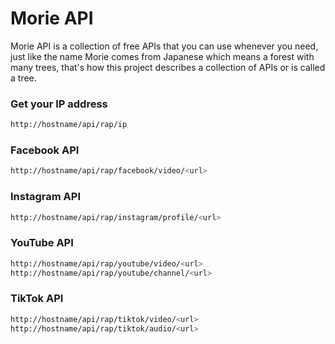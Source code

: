 # Morie API

Morie API is a collection of free APIs that you can use whenever you need, just like the name Morie comes from Japanese which means a forest with many trees, that's how this project describes a collection of APIs or is called a tree.

### Get your IP address

```bash
http://hostname/api/rap/ip
```

### Facebook API

```bash
http://hostname/api/rap/facebook/video/<url>
```

### Instagram API

```bash
http://hostname/api/rap/instagram/profile/<url>
```

### YouTube API

```bash
http://hostname/api/rap/youtube/video/<url>
http://hostname/api/rap/youtube/channel/<url>
```

### TikTok API

```bash
http://hostname/api/rap/tiktok/video/<url>
http://hostname/api/rap/tiktok/audio/<url>
```
